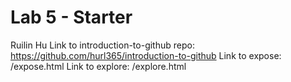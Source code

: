 # Lab 5 - Starter
Ruilin Hu
Link to introduction-to-github repo: https://github.com/hurl365/introduction-to-github
Link to expose: /expose.html
Link to explore: /explore.html
